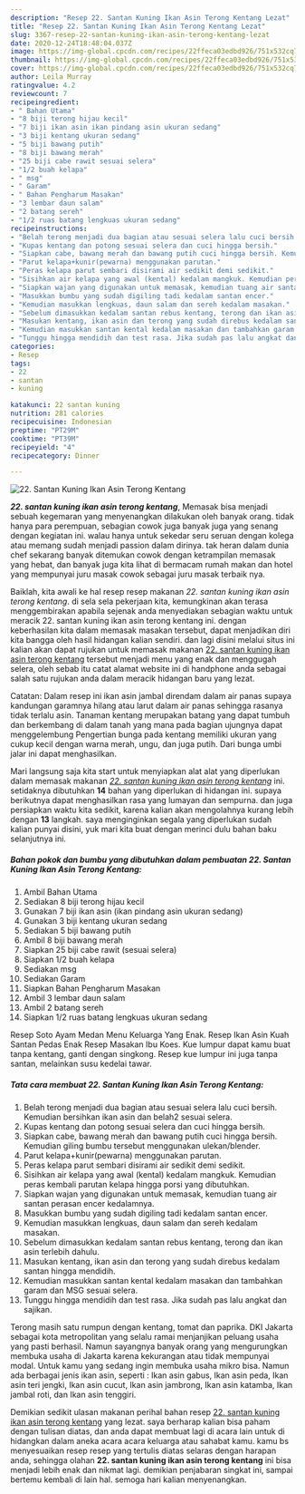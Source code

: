 ```yaml
---
description: "Resep 22. Santan Kuning Ikan Asin Terong Kentang Lezat"
title: "Resep 22. Santan Kuning Ikan Asin Terong Kentang Lezat"
slug: 3367-resep-22-santan-kuning-ikan-asin-terong-kentang-lezat
date: 2020-12-24T18:48:04.037Z
image: https://img-global.cpcdn.com/recipes/22ffeca03edbd926/751x532cq70/22-santan-kuning-ikan-asin-terong-kentang-foto-resep-utama.jpg
thumbnail: https://img-global.cpcdn.com/recipes/22ffeca03edbd926/751x532cq70/22-santan-kuning-ikan-asin-terong-kentang-foto-resep-utama.jpg
cover: https://img-global.cpcdn.com/recipes/22ffeca03edbd926/751x532cq70/22-santan-kuning-ikan-asin-terong-kentang-foto-resep-utama.jpg
author: Leila Murray
ratingvalue: 4.2
reviewcount: 7
recipeingredient:
- " Bahan Utama"
- "8 biji terong hijau kecil"
- "7 biji ikan asin ikan pindang asin ukuran sedang"
- "3 biji kentang ukuran sedang"
- "5 biji bawang putih"
- "8 biji bawang merah"
- "25 biji cabe rawit sesuai selera"
- "1/2 buah kelapa"
- " msg"
- " Garam"
- " Bahan Pengharum Masakan"
- "3 lembar daun salam"
- "2 batang sereh"
- "1/2 ruas batang lengkuas ukuran sedang"
recipeinstructions:
- "Belah terong menjadi dua bagian atau sesuai selera lalu cuci bersih. Kemudian bersihkan ikan asin dan belah2 sesuai selera."
- "Kupas kentang dan potong sesuai selera dan cuci hingga bersih."
- "Siapkan cabe, bawang merah dan bawang putih cuci hingga bersih. Kemudian giling bumbu tersebut menggunakan ulekan/blender."
- "Parut kelapa+kunir(pewarna) menggunakan parutan."
- "Peras kelapa parut sembari disirami air sedikit demi sedikit."
- "Sisihkan air kelapa yang awal (kental) kedalam mangkuk. Kemudian peras kembali parutan kelapa hingga porsi yang dibutuhkan."
- "Siapkan wajan yang digunakan untuk memasak, kemudian tuang air santan perasan encer kedalamnya."
- "Masukkan bumbu yang sudah digiling tadi kedalam santan encer."
- "Kemudian masukkan lengkuas, daun salam dan sereh kedalam masakan."
- "Sebelum dimasukkan kedalam santan rebus kentang, terong dan ikan asin terlebih dahulu."
- "Masukan kentang, ikan asin dan terong yang sudah direbus kedalam santan hingga mendidih."
- "Kemudian masukkan santan kental kedalam masakan dan tambahkan garam dan MSG sesuai selera."
- "Tunggu hingga mendidih dan test rasa. Jika sudah pas lalu angkat dan sajikan."
categories:
- Resep
tags:
- 22
- santan
- kuning

katakunci: 22 santan kuning 
nutrition: 281 calories
recipecuisine: Indonesian
preptime: "PT29M"
cooktime: "PT39M"
recipeyield: "4"
recipecategory: Dinner

---
```



![22. Santan Kuning Ikan Asin Terong Kentang](https://img-global.cpcdn.com/recipes/22ffeca03edbd926/751x532cq70/22-santan-kuning-ikan-asin-terong-kentang-foto-resep-utama.jpg)

<b><i>22. santan kuning ikan asin terong kentang</i></b>, Memasak bisa menjadi sebuah kegemaran yang menyenangkan dilakukan oleh banyak orang. tidak hanya para perempuan, sebagian cowok juga banyak juga yang senang dengan kegiatan ini. walau hanya untuk sekedar seru seruan dengan kolega atau memang sudah menjadi passion dalam dirinya. tak heran dalam dunia chef sekarang banyak ditemukan cowok dengan ketrampilan memasak yang hebat, dan banyak juga kita lihat di bermacam rumah makan dan hotel yang mempunyai juru masak cowok sebagai juru masak terbaik nya.

Baiklah, kita awali ke hal resep resep makanan <i>22. santan kuning ikan asin terong kentang</i>. di sela sela pekerjaan kita, kemungkinan akan terasa menggembirakan apabila sejenak anda menyediakan sebagian waktu untuk meracik 22. santan kuning ikan asin terong kentang ini. dengan keberhasilan kita dalam memasak masakan tersebut, dapat menjadikan diri kita bangga oleh hasil hidangan kalian sendiri. dan lagi disini melalui situs ini kalian akan dapat rujukan untuk memasak makanan <u>22. santan kuning ikan asin terong kentang</u> tersebut menjadi menu yang enak dan menggugah selera, oleh sebab itu catat alamat website ini di handphone anda sebagai salah satu rujukan anda dalam meracik hidangan baru yang lezat.

Catatan: Dalam resep ini ikan asin jambal direndam dalam air panas supaya kandungan garamnya hilang atau larut dalam air panas sehingga rasanya tidak terlalu asin. Tanaman kentang merupakan batang yang dapat tumbuh dan berkembang di dalam tanah yang mana pada bagian ujungnya dapat menggelembung Pengertian bunga pada kentang memiliki ukuran yang cukup kecil dengan warna merah, ungu, dan juga putih. Dari bunga umbi jalar ini dapat menghasilkan.


Mari langsung saja kita start untuk menyiapkan alat alat yang diperlukan dalam memasak makanan <u><i>22. santan kuning ikan asin terong kentang</i></u> ini. setidaknya dibutuhkan <b>14</b> bahan yang diperlukan di hidangan ini. supaya berikutnya dapat menghasilkan rasa yang lumayan dan sempurna. dan juga persiapkan waktu kita sedikit, karena kalian akan mengolahnya kurang lebih dengan <b>13</b> langkah. saya menginginkan segala yang diperlukan sudah kalian punyai disini, yuk mari kita buat dengan merinci dulu bahan baku selanjutnya ini.

<!--inarticleads1-->

##### Bahan pokok dan bumbu yang dibutuhkan dalam pembuatan 22. Santan Kuning Ikan Asin Terong Kentang:

1. Ambil  Bahan Utama
1. Sediakan 8 biji terong hijau kecil
1. Gunakan 7 biji ikan asin (ikan pindang asin ukuran sedang)
1. Gunakan 3 biji kentang ukuran sedang
1. Sediakan 5 biji bawang putih
1. Ambil 8 biji bawang merah
1. Siapkan 25 biji cabe rawit (sesuai selera)
1. Siapkan 1/2 buah kelapa
1. Sediakan  msg
1. Sediakan  Garam
1. Siapkan  Bahan Pengharum Masakan
1. Ambil 3 lembar daun salam
1. Ambil 2 batang sereh
1. Siapkan 1/2 ruas batang lengkuas ukuran sedang


Resep Soto Ayam Medan Menu Keluarga Yang Enak. Resep Ikan Asin Kuah Santan Pedas Enak Resep Masakan Ibu Koes. Kue lumpur dapat kamu buat tanpa kentang, ganti dengan singkong. Resep kue lumpur ini juga tanpa santan, melainkan susu kedelai tawar. 

<!--inarticleads2-->

##### Tata cara membuat 22. Santan Kuning Ikan Asin Terong Kentang:

1. Belah terong menjadi dua bagian atau sesuai selera lalu cuci bersih. Kemudian bersihkan ikan asin dan belah2 sesuai selera.
1. Kupas kentang dan potong sesuai selera dan cuci hingga bersih.
1. Siapkan cabe, bawang merah dan bawang putih cuci hingga bersih. Kemudian giling bumbu tersebut menggunakan ulekan/blender.
1. Parut kelapa+kunir(pewarna) menggunakan parutan.
1. Peras kelapa parut sembari disirami air sedikit demi sedikit.
1. Sisihkan air kelapa yang awal (kental) kedalam mangkuk. Kemudian peras kembali parutan kelapa hingga porsi yang dibutuhkan.
1. Siapkan wajan yang digunakan untuk memasak, kemudian tuang air santan perasan encer kedalamnya.
1. Masukkan bumbu yang sudah digiling tadi kedalam santan encer.
1. Kemudian masukkan lengkuas, daun salam dan sereh kedalam masakan.
1. Sebelum dimasukkan kedalam santan rebus kentang, terong dan ikan asin terlebih dahulu.
1. Masukan kentang, ikan asin dan terong yang sudah direbus kedalam santan hingga mendidih.
1. Kemudian masukkan santan kental kedalam masakan dan tambahkan garam dan MSG sesuai selera.
1. Tunggu hingga mendidih dan test rasa. Jika sudah pas lalu angkat dan sajikan.


Terong masih satu rumpun dengan kentang, tomat dan paprika. DKI Jakarta sebagai kota metropolitan yang selalu ramai menjanjikan peluang usaha yang pasti berhasil. Namun sayangnya banyak orang yang mengurungkan membuka usaha di Jakarta karena kekurangan atau tidak mempunyai modal. Untuk kamu yang sedang ingin membuka usaha mikro bisa. Namun ada berbagai jenis ikan asin, seperti : Ikan asin gabus, Ikan asin peda, Ikan asin teri jengki, Ikan asin cucut, Ikan asin jambrong, Ikan asin katamba, Ikan jambal roti, dan Ikan asin tenggiri. 

Demikian sedikit ulasan makanan perihal bahan resep <u>22. santan kuning ikan asin terong kentang</u> yang lezat. saya berharap kalian bisa paham dengan tulisan diatas, dan anda dapat membuat lagi di acara lain untuk di hidangkan dalam aneka acara acara keluarga atau sahabat kamu. kamu bs menyesuaikan resep resep yang tertulis diatas selaras dengan harapan anda, sehingga olahan <b>22. santan kuning ikan asin terong kentang</b> ini bisa menjadi lebih enak dan nikmat lagi. demikian penjabaran singkat ini, sampai bertemu kembali di lain hal. semoga hari kalian menyenangkan.
